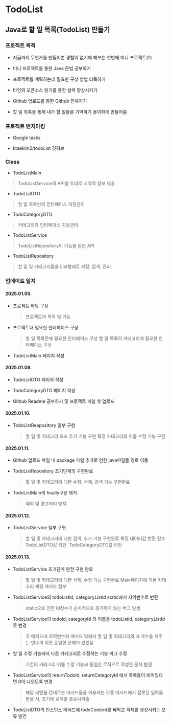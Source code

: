 # TodoList

## Java로 할 일 목록(TodoList) 만들기 

### 프로젝트 목적

- 지금까지 무언가를 만들어본 경험이 없기에 해보는 첫번째 미니 프로젝트(?)

- 미니 프로젝트를 통한 Java 문법 공부하기

- 프로젝트를 계획하는데 필요한 구상 방법 터득하기

- 타인의 오픈소스 읽기를 통한 실력 향상시키기 

- Github 업로드를 통한 Github 친해지기

- 할 일 목록을 통해 내가 할 일들을 기억하기 용이하게 만들어줌


### 프로젝트 밴치마킹

- Google tasks

- ktaekim2/todoList 깃허브

### Class

  * TodoListMain
  > TodoListService의 API를 토대로 시각적 정보 제공

  * TodoListDTO
  >할 일 목록란의 인터페이스 지정관리

  * TodoCategoryDTO
  >카테고리의 인터페이스 지정관리

  * TodoListService
  > TodoListRepository의 기능을 담은 API

  * TodoListRepository
  >할 일 및 카테고리들을 List형태로 저장, 검색, 관리



### 업데이트 일지

#### 2025.01.05.

- 프로젝트 바탕 구상
  > 프로젝트의 목적 및 기능

- 프로젝트내 필요한 인터페이스 구상
  > 할 일 목록란에 필요한 인터페이스 구상
  > 할 일 목록의 카테고리에 필요한 인터페이스 구상

- TodoListMain 페이지 작성


#### 2025.01.08.

- TodoListDTO 페이지 작성

- TodoCategoryDTO 페이지 작성

- Github Readme 공부하기 및 프로젝트 파일 첫 업로드

#### 2025.01.10.

- TodoListReapository 일부 구현
  > 할 일 및 카테고리 요소 추가 기능 구현
  > 특정 카테고리의 이름 수정 기능 구현

#### 2025.01.11.

- Github 업로드 파일 내 package 파일 추가로 인한 java파일들 경로 이동

- TodoListRepository 초기단계의 구현완료
  > 할 일 및 카테고리에 대한 수정, 삭제, 검색 기능 구현완료

- TodoListMain의 finally구문 제거
  > 예외 및 경고처리 방지

#### 2025.01.12.

- TodoListService 일부 구현
  > 할 일 및 카테고리에 대한 검색, 추가 기능 구현완료
  > 특정 데이터값 반환 함수
    > TodoListDTO값 리턴, TodoCategoryDTO값 리턴

#### 2025.01.13.

- TodoListService 초기단계 완전 구현 완료
  > 할 일 및 카테고리에 대한 삭제, 수정 기능 구현완료
  > Main페이지에 기본 카테고리 세팅 메서드 첨부

- TodoListService의 todoListId, categoryListId static에서 지역변수로 변환
  > static으로 인한 Id정수가 순차적으로 증가하지 않는 버그 발생

- TodoListService의 todoId, categoryId 의 이름을 todoListId, categoryListId 로 변경
  > 각 메서드내 지역변수와 메서드 밖에서 할 일 및 카테고리의 id 개수를 세주는 변수의 이름 동일한 문제가 있었음

- 할 일 수정 기능에서 다른 카테고리로 수정하는 기능 버그 수정
  > 기존의 카테고리 이름 수정 기능과 동일한 로직으로 작성한 문제 발견

- TodoListService의 returnTodoId, returnCategoryId 에서 목록들이 비어있다면 0이 나오도록 변경
  > 해당 리턴을 건네주는 메서드들을 이용하는 각종 메서드에서 잘못된 입력을 받을 시, 조기에 로직을 종료시켜줌

- TodoListDTO의 인스턴스 메서드에 todoContent를 빼먹고 객체를 생성시키는 오류 발견
